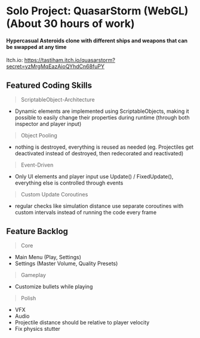 # Solo Project: QuasarStorm (WebGL) (About 30 hours of work)

#### Hypercasual Asteroids clone with different ships and weapons that can be swapped at any time
Itch.io: https://tastiham.itch.io/quasarstorm?secret=yzMrgMqEazAioQYhdCn68fuPY

## Featured Coding Skills

> ScriptableObject-Architecture
- Dynamic elements are implemented using ScriptableObjects, making it possible to easily change their properties during runtime (through both inspector and player input)
	
> Object Pooling
- nothing is destroyed, everything is reused as needed (eg. Projectiles get deactivated instead of destroyed, then redecorated and reactivated)
	
> Event-Driven
- Only UI elements and player input use Update() / FixedUpdate(), everything else is controlled through events
	
> Custom Update Coroutines 
- regular checks like simulation distance use separate coroutines with custom intervals instead of running the code every frame


## Feature Backlog

> Core
- Main Menu (Play, Settings)
- Settings (Master Volume, Quality Presets)

> Gameplay
- Customize bullets while playing

> Polish
- VFX
- Audio
- Projectile distance should be relative to player velocity
- Fix physics stutter
